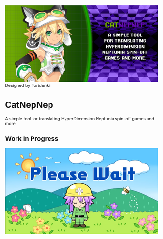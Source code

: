 ![CatNepNep](https://github.com/Darkmet98/CatNepNep/blob/master/Resources/catnepnep.png?raw=true)
Designed by Toridenki
# CatNepNep
A simple tool for translating HyperDimension Neptunia spin-off games and more.
## Work In Progress

![Wait](https://github.com/Darkmet98/CatNepNep/blob/master/Resources/wait.jpg?raw=true)
